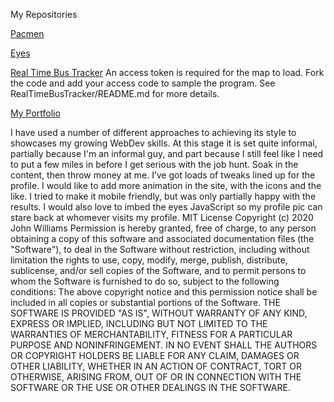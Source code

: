 My Repositories 

<a href= "https://sean-mongey.github.io/Pacmen/">Pacmen</a>

<a href= "https://sean-mongey.github.io/eyes/">Eyes</a>

<a href= "https://sean-mongey.github.io/RealTimeBusTracker/">Real Time Bus Tracker</a> An access token is required for the map to load. Fork the code and add your access code to sample the program. See RealTimeBusTracker/README.md for more details.

<a href= "https://sean-mongey.github.io/">My Portfolio</a>

I have used a number of different approaches to achieving its style to showcases my growing WebDev skills. At this stage it is set quite informal, partially because I'm an informal guy, and part because I still feel like I need to put a few miles in before I get serious with the job hunt.
Soak in the content, then throw money at me.
I’ve got loads of tweaks lined up for the profile. I would like to add more animation in the site, with the icons and the like. I tried to make it mobile friendly, but was only partially happy with the results. I would also love to imbed the eyes JavaScript so my profile pic can stare back at whomever visits my profile.
MIT License
Copyright (c) 2020 John Williams
Permission is hereby granted, free of charge, to any person obtaining a copy of this software and associated documentation files (the "Software"), to deal in the Software without restriction, including without limitation the rights to use, copy, modify, merge, publish, distribute, sublicense, and/or sell copies of the Software, and to permit persons to whom the Software is furnished to do so, subject to the following conditions:
The above copyright notice and this permission notice shall be included in all copies or substantial portions of the Software.
THE SOFTWARE IS PROVIDED "AS IS", WITHOUT WARRANTY OF ANY KIND, EXPRESS OR IMPLIED, INCLUDING BUT NOT LIMITED TO THE WARRANTIES OF MERCHANTABILITY, FITNESS FOR A PARTICULAR PURPOSE AND NONINFRINGEMENT. IN NO EVENT SHALL THE AUTHORS OR COPYRIGHT HOLDERS BE LIABLE FOR ANY CLAIM, DAMAGES OR OTHER LIABILITY, WHETHER IN AN ACTION OF CONTRACT, TORT OR OTHERWISE, ARISING FROM, OUT OF OR IN CONNECTION WITH THE SOFTWARE OR THE USE OR OTHER DEALINGS IN THE SOFTWARE.
